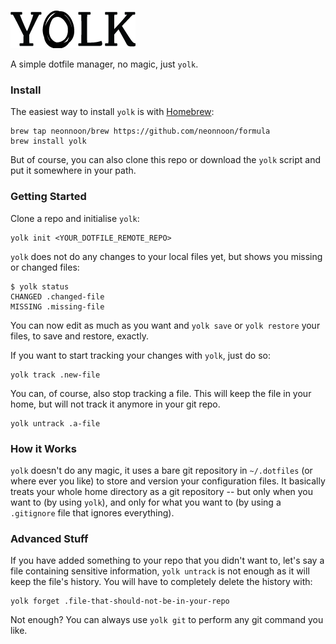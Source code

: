 ![image](./img/yolk.png)

A simple dotfile manager, no magic, just `yolk`.


### Install

The easiest way to install `yolk` is with [Homebrew](http://brew.sh):
```
brew tap neonnoon/brew https://github.com/neonnoon/formula
brew install yolk
```

But of course, you can also clone this repo or download the `yolk` script and put it somewhere in your path.


### Getting Started

Clone a repo and initialise `yolk`:
```
yolk init <YOUR_DOTFILE_REMOTE_REPO>
```

`yolk` does not do any changes to your local files yet, but shows you missing or changed files:
```
$ yolk status
CHANGED .changed-file
MISSING .missing-file
```

You can now edit as much as you want and `yolk save` or `yolk restore` your files, to save and restore, exactly.

If you want to start tracking your changes with `yolk`, just do so:
```
yolk track .new-file
```

You can, of course, also stop tracking a file. This will keep the file in your home, but will not track it anymore in your git repo.
```
yolk untrack .a-file
```


### How it Works

`yolk` doesn't do any magic, it uses a bare git repository in `~/.dotfiles`  (or where ever you like) to store and version your configuration files. It basically treats your whole home directory as a git repository -- but only when you want to (by using `yolk`), and only for what you want to (by using a `.gitignore` file that ignores everything).


### Advanced Stuff

If you have added something to your repo that you didn't want to, let's say a file containing sensitive information, `yolk untrack` is not enough as it will keep the file's history. You will have to completely delete the history with:
```
yolk forget .file-that-should-not-be-in-your-repo
```

Not enough? You can always use `yolk git` to perform any git command you like.
